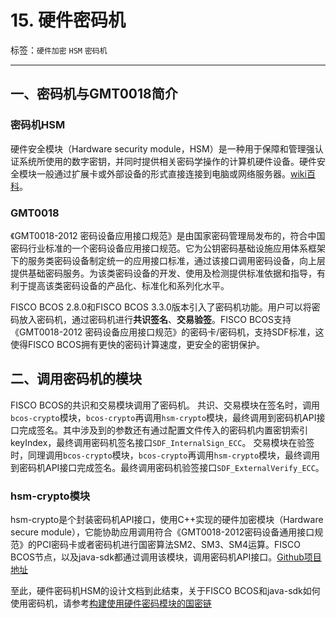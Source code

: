# 15. 硬件密码机

标签：``硬件加密`` ``HSM`` ``密码机``

-----

## 一、密码机与GMT0018简介
### 密码机HSM
硬件安全模块（Hardware security module，HSM）是一种用于保障和管理强认证系统所使用的数字密钥，并同时提供相关密码学操作的计算机硬件设备。硬件安全模块一般通过扩展卡或外部设备的形式直接连接到电脑或网络服务器。[wiki百科](https://zh.wikipedia.org/zh-hans/%E7%A1%AC%E4%BB%B6%E5%AE%89%E5%85%A8%E6%A8%A1%E5%9D%97)。

### GMT0018
《GMT0018-2012 密码设备应用接口规范》是由国家密码管理局发布的，符合中国密码行业标准的一个密码设备应用接口规范。它为公钥密码基础设施应用体系框架下的服务类密码设备制定统一的应用接口标准，通过该接口调用密码设备，向上层提供基础密码服务。为该类密码设备的开发、使用及检测提供标准依据和指导，有利于提高该类密码设备的产品化、标准化和系列化水平。

FISCO BCOS 2.8.0和FISCO BCOS 3.3.0版本引入了密码机功能。用户可以将密码放入密码机，通过密码机进行**共识签名**、**交易验签**。FISCO BCOS支持《GMT0018-2012 密码设备应用接口规范》的密码卡/密码机，支持SDF标准，这使得FISCO BCOS拥有更快的密码计算速度，更安全的密钥保护。

## 二、调用密码机的模块
FISCO BCOS的共识和交易模块调用了密码机。
共识、交易模块在签名时，调用`bcos-crypto`模块，`bcos-crypto`再调用`hsm-crypto`模块，最终调用到密码机API接口完成签名。其中涉及到的参数还有通过配置文件传入的密码机内置密钥索引keyIndex，最终调用密码机签名接口`SDF_InternalSign_ECC`。
交易模块在验签时，同理调用`bcos-crypto`模块，`bcos-crypto`再调用`hsm-crypto`模块，最终调用到密码机API接口完成签名。最终调用密码机验签接口`SDF_ExternalVerify_ECC`。

### hsm-crypto模块
hsm-crypto是个封装密码机API接口，使用C++实现的硬件加密模块（Hardware secure module），它能协助应用调用符合《GMT0018-2012密码设备通用接口规范》的PCI密码卡或者密码机进行国密算法SM2、SM3、SM4运算。FISCO BCOS节点，以及java-sdk都通过调用该模块，调用密码机API接口。[Github项目地址](https://github.com/WeBankBlockchain/hsm-crypto)

至此，硬件密码机HSM的设计文档到此结束，关于FISCO BCOS和java-sdk如何使用密码机，请参考[构建使用硬件密码模块的国密链](../tutorial/air/use_hsm.md)
